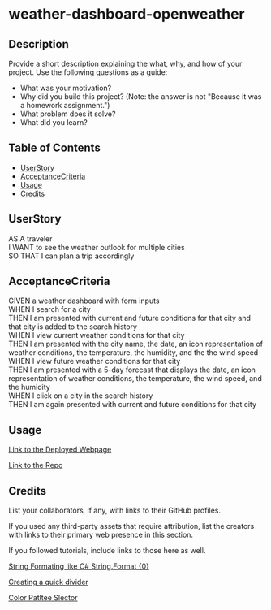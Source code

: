 # weather-dashboard-openweather

## Description

Provide a short description explaining the what, why, and how of your project. Use the following questions as a guide:

- What was your motivation?
- Why did you build this project? (Note: the answer is not "Because it was a homework assignment.")
- What problem does it solve?
- What did you learn?

## Table of Contents

- [UserStory](#userstory)
- [AcceptanceCriteria](#acceptancecriteria)
- [Usage](#usage)
- [Credits](#credits)

## UserStory

AS A traveler  
I WANT to see the weather outlook for multiple cities  
SO THAT I can plan a trip accordingly  

## AcceptanceCriteria

GIVEN a weather dashboard with form inputs  
WHEN I search for a city  
THEN I am presented with current and future conditions for that city and that city is added to the search history  
WHEN I view current weather conditions for that city  
THEN I am presented with the city name, the date, an icon representation of weather conditions, the temperature, the humidity, and the the wind speed  
WHEN I view future weather conditions for that city  
THEN I am presented with a 5-day forecast that displays the date, an icon representation of weather conditions, the temperature, the wind speed, and the humidity  
WHEN I click on a city in the search history  
THEN I am again presented with current and future conditions for that city  

## Usage

[Link to the Deployed Webpage](https://KevinRhode.github.io/weather-dashboard-openweather/)  

[Link to the Repo](https://github.com/KevinRhode/weather-dashboard-openweather)

## Credits

List your collaborators, if any, with links to their GitHub profiles.

If you used any third-party assets that require attribution, list the creators with links to their primary web presence in this section.

If you followed tutorials, include links to those here as well.

[String Formating like C# String.Format {0}](https://stackoverflow.com/questions/610406/javascript-equivalent-to-printf-string-format)

[Creating a quick divider](https://www.w3schools.com/howto/howto_css_dividers.asp)

[Color Patltee Slector](https://coolors.co/3e000c-fb4b4e-ffcbdd-7c0b2b-d10000)